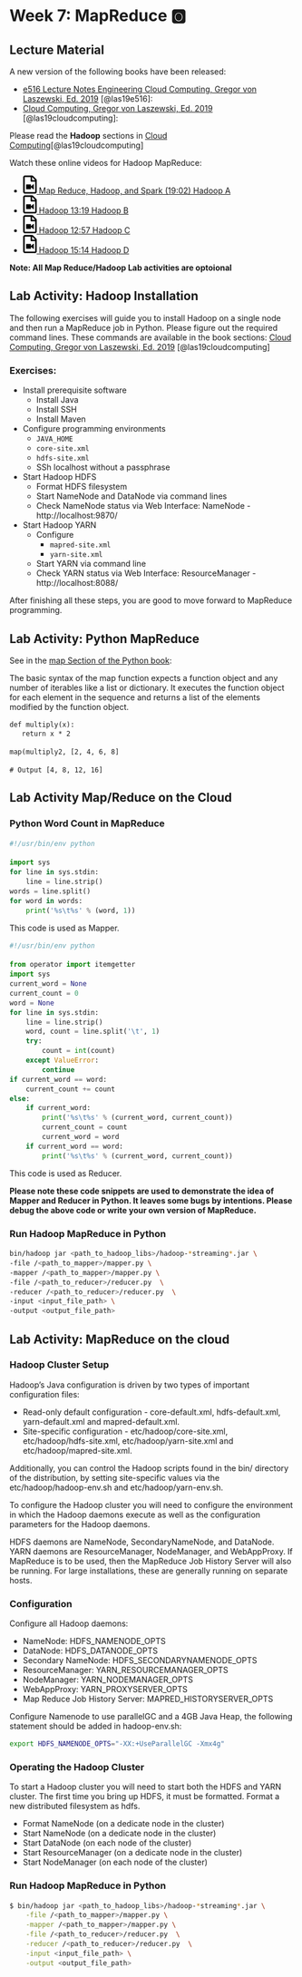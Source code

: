 # Week 7: MapReduce :o2:

## Lecture Material

A new version of the following books have been released:

* [e516 Lecture Notes Engineering Cloud Computing, Gregor von Laszewski, Ed. 2019](https://laszewski.github.io/book/e516/) [@las19e516]:
* [Cloud Computing, Gregor von Laszewski, Ed. 2019](https://laszewski.github.io/book/cloud/) [@las19cloudcomputing]:

Please read the **Hadoop** sections in [Cloud Computing](https://laszewski.github.io/book/cloud/)[@las19cloudcomputing]


Watch these online videos for Hadoop MapReduce:

* [![Video](images/video.png) Map Reduce, Hadoop, and Spark (19:02) Hadoop A](https://youtu.be/HfuP2RJnQ6k?t=73)
* [![Video](images/video.png) Hadoop 13:19 Hadoop  B](https://youtu.be/-N5PpD2sy3Q?t=17)
* [![Video](images/video.png) Hadoop 12:57 Hadoop  C](https://youtu.be/BaRHay32I80?t=18)
* [![Video](images/video.png) Hadoop 15:14 Hadoop  D](https://youtu.be/MYOosbF6-dA?t=20)


**Note: All Map Reduce/Hadoop Lab activities are optoional**

## Lab Activity: Hadoop Installation

The following exercises will guide you to install Hadoop on a single
node and then run a MapReduce job in Python. Please figure out the
required command lines. These commands are available in the book
sections: [Cloud Computing, Gregor von Laszewski, Ed.
2019](https://laszewski.github.io/book/cloud/) [@las19cloudcomputing]

### Exercises:

* Install prerequisite software
    * Install Java
    * Install SSH
    * Install Maven
* Configure programming environments
    * `JAVA_HOME`
    * `core-site.xml`
    * `hdfs-site.xml`
    * SSh localhost without a passphrase
* Start Hadoop HDFS
    * Format HDFS filesystem
    * Start NameNode and DataNode via command lines
    * Check NameNode status via Web Interface: NameNode - http://localhost:9870/
* Start Hadoop YARN
    * Configure
        * `mapred-site.xml`
        * `yarn-site.xml`
    * Start YARN via command line
    * Check YARN status via Web Interface: ResourceManager - http://localhost:8088/
    
After finishing all these steps, you are good to move forward to MapReduce programming.

## Lab Activity: Python MapReduce

See in the [map Section of the Python book](https://cloudmesh-community.github.io/book/vonLaszewski-python.epub):


The basic syntax of the map function expects a function
object and any number of iterables like a list or dictionary. It executes
the function object for each element in the sequence and returns a list
of the elements modified by the function object. 

```
def multiply(x):
   return x * 2

map(multiply2, [2, 4, 6, 8]

# Output [4, 8, 12, 16]
```


## Lab Activity Map/Reduce on the Cloud

### Python Word Count in MapReduce

```python
#!/usr/bin/env python

import sys
for line in sys.stdin:
    line = line.strip()
words = line.split()
for word in words:
    print('%s\t%s' % (word, 1))
```

This code is used as Mapper.

```python
#!/usr/bin/env python

from operator import itemgetter
import sys
current_word = None
current_count = 0
word = None
for line in sys.stdin:
    line = line.strip()
    word, count = line.split('\t', 1)
    try:
        count = int(count)
    except ValueError:
        continue
if current_word == word:
    current_count += count
else:
    if current_word:
        print('%s\t%s' % (current_word, current_count))
        current_count = count
        current_word = word
    if current_word == word:
        print('%s\t%s' % (current_word, current_count))
```

This code is used as Reducer.

**Please note these code snippets are used to demonstrate the idea of Mapper and Reducer in Python. It leaves some bugs by
 intentions. Please debug the above code or write your own version of MapReduce.**
 
### Run Hadoop MapReduce in Python

```bash
bin/hadoop jar <path_to_hadoop_libs>/hadoop-*streaming*.jar \
-file /<path_to_mapper>/mapper.py \
-mapper /<path_to_mapper>/mapper.py \
-file /<path_to_reducer>/reducer.py  \
-reducer /<path_to_reducer>/reducer.py  \
-input <input_file_path> \
-output <output_file_path>
``` 

## Lab Activity: MapReduce on the cloud

### Hadoop Cluster Setup

Hadoop’s Java configuration is driven by two types of important configuration files:

* Read-only default configuration - core-default.xml, 
  hdfs-default.xml, yarn-default.xml and mapred-default.xml.
* Site-specific configuration - etc/hadoop/core-site.xml, 
  etc/hadoop/hdfs-site.xml, etc/hadoop/yarn-site.xml and 
  etc/hadoop/mapred-site.xml.

Additionally, you can control the Hadoop scripts found in the bin/
directory of the distribution, by setting site-specific values via the
etc/hadoop/hadoop-env.sh and etc/hadoop/yarn-env.sh.

To configure the Hadoop cluster you will need to configure the
environment in which the Hadoop daemons execute as well as the
configuration parameters for the Hadoop daemons.

HDFS daemons are NameNode, SecondaryNameNode, and DataNode. YARN daemons
are ResourceManager, NodeManager, and WebAppProxy. If MapReduce is to be
used, then the MapReduce Job History Server will also be running. For
large installations, these are generally running on separate hosts.

### Configuration

Configure all Hadoop daemons:

* NameNode: HDFS_NAMENODE_OPTS
* DataNode:	HDFS_DATANODE_OPTS
* Secondary NameNode: HDFS_SECONDARYNAMENODE_OPTS
* ResourceManager: YARN_RESOURCEMANAGER_OPTS
* NodeManager: YARN_NODEMANAGER_OPTS
* WebAppProxy: YARN_PROXYSERVER_OPTS
* Map Reduce Job History Server: MAPRED_HISTORYSERVER_OPTS

Configure Namenode to use parallelGC and a 4GB Java Heap, the following
statement should be added in hadoop-env.sh:

```bash
export HDFS_NAMENODE_OPTS="-XX:+UseParallelGC -Xmx4g"
```

### Operating the Hadoop Cluster

To start a Hadoop cluster you will need to start both the HDFS and YARN
cluster. The first time you bring up HDFS, it must be formatted. Format
a new distributed filesystem as hdfs.

* Format NameNode (on a dedicate node in the cluster)
* Start NameNode (on a dedicate node in the cluster)
* Start DataNode (on each node of the cluster)
* Start ResourceManager (on a dedicate node in the cluster)
* Start NodeManager (on each node of the cluster)

### Run Hadoop MapReduce in Python

```bash
$ bin/hadoop jar <path_to_hadoop_libs>/hadoop-*streaming*.jar \
    -file /<path_to_mapper>/mapper.py \
    -mapper /<path_to_mapper>/mapper.py \
    -file /<path_to_reducer>/reducer.py  \
    -reducer /<path_to_reducer>/reducer.py  \
    -input <input_file_path> \
    -output <output_file_path>
``` 
